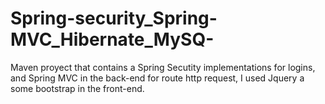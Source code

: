 Spring-security_Spring-MVC_Hibernate_MySQ-
==========================================

Maven proyect that contains a Spring Secutity implementations for logins, and Spring MVC in the back-end for route http request, I used Jquery a some bootstrap in the front-end.
